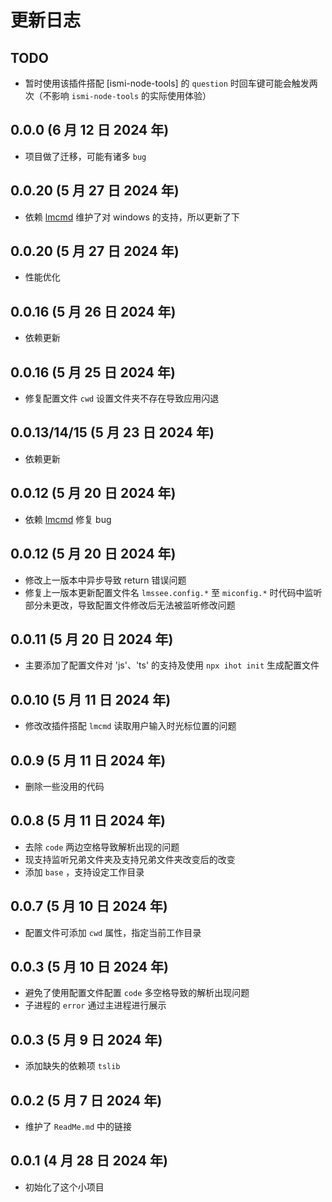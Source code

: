 # 更新日志

## TODO

- 暂时使用该插件搭配 [ismi-node-tools] 的 `question` 时回车键可能会触发两次（不影响 `ismi-node-tools` 的实际使用体验）

## 0.0.0 (6 月 12 日 2024 年)

- 项目做了迁移，可能有诸多 `bug`

## 0.0.20 (5 月 27 日 2024 年)

- 依赖 [lmcmd] 维护了对 windows 的支持，所以更新了下

## 0.0.20 (5 月 27 日 2024 年)

- 性能优化

## 0.0.16 (5 月 26 日 2024 年)

- 依赖更新

## 0.0.16 (5 月 25 日 2024 年)

- 修复配置文件 `cwd` 设置文件夹不存在导致应用闪退

## 0.0.13/14/15 (5 月 23 日 2024 年)

- 依赖更新

## 0.0.12 (5 月 20 日 2024 年)

- 依赖 [lmcmd] 修复 bug

## 0.0.12 (5 月 20 日 2024 年)

- 修改上一版本中异步导致 return 错误问题
- 修复上一版本更新配置文件名 `lmssee.config.*` 至 `miconfig.*` 时代码中监听部分未更改，导致配置文件修改后无法被监听修改问题

## 0.0.11 (5 月 20 日 2024 年)

- 主要添加了配置文件对 'js'、'ts' 的支持及使用 `npx ihot init` 生成配置文件

## 0.0.10 (5 月 11 日 2024 年)

- 修改改插件搭配 `lmcmd` 读取用户输入时光标位置的问题

## 0.0.9 (5 月 11 日 2024 年)

- 删除一些没用的代码

## 0.0.8 (5 月 11 日 2024 年)

- 去除 `code` 两边空格导致解析出现的问题
- 现支持监听兄弟文件夹及支持兄弟文件夹改变后的改变
- 添加 `base` ，支持设定工作目录

## 0.0.7 (5 月 10 日 2024 年)

- 配置文件可添加 `cwd` 属性，指定当前工作目录

## 0.0.3 (5 月 10 日 2024 年)

- 避免了使用配置文件配置 `code` 多空格导致的解析出现问题
- 子进程的 `error` 通过主进程进行展示

## 0.0.3 (5 月 9 日 2024 年)

- 添加缺失的依赖项 `tslib`

## 0.0.2 (5 月 7 日 2024 年)

- 维护了 `ReadMe.md` 中的链接

## 0.0.1 (4 月 28 日 2024 年)

- 初始化了这个小项目

[lmcmd]: https://github.com/lmssee/lmcmd

